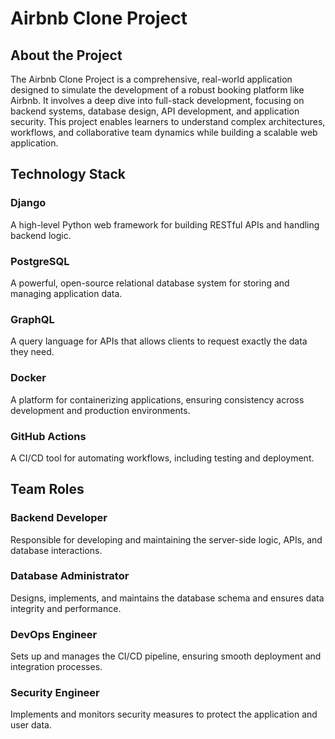 # Airbnb Clone Project

## About the Project
The Airbnb Clone Project is a comprehensive, real-world application designed to simulate the development of a robust booking platform like Airbnb. It involves a deep dive into full-stack development, focusing on backend systems, database design, API development, and application security. This project enables learners to understand complex architectures, workflows, and collaborative team dynamics while building a scalable web application.

## Technology Stack
### Django
A high-level Python web framework for building RESTful APIs and handling backend logic.

### PostgreSQL
A powerful, open-source relational database system for storing and managing application data.

### GraphQL
A query language for APIs that allows clients to request exactly the data they need.

### Docker
A platform for containerizing applications, ensuring consistency across development and production environments.

### GitHub Actions
A CI/CD tool for automating workflows, including testing and deployment.

## Team Roles
### Backend Developer
Responsible for developing and maintaining the server-side logic, APIs, and database interactions.

### Database Administrator
Designs, implements, and maintains the database schema and ensures data integrity and performance.

### DevOps Engineer
Sets up and manages the CI/CD pipeline, ensuring smooth deployment and integration processes.

### Security Engineer
Implements and monitors security measures to protect the application and user data.

